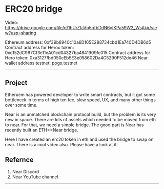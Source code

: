 # ERC20 bridge
Video: https://drive.google.com/file/d/1hUrZfaVp5nfbDdN6yIKPa59W2_WsAkir/view?usp=sharing

Ethereum address: 0xf39b8940c10a6D105E288734cbd1Ea740D4DB6d5
Contract address for Heroo token: 0xc152dC967Cf3e11eA01cd04327ba4841909fc015
Contract address for Hero token: 0xa3127fbd050eEb5E3e058602Da4C5290F512de46
Near wallet address testnet: pogo.testnet




-----------------------------------------------
## Project

Etheruem has powered developer to write smart contracts, but it got some bottleneck in terms of high txn fee, slow speed, UX, and many other things over some time.

Near is an unmatched blockchain protocol build, but the problem is its very new in space. There are lots of assets which needed to be moved from eth to near. For that, we need a simple bridge. The good part is  Near has recently built an ETH<>Near bridge. 

Here I have created an erc20 token in eth and used the bridge to swap on near. There is a cool video also. Please have a look at it.




## Refernce
1. Near Discord
2. Near YouTube channel



-----------------------------------------------








